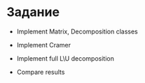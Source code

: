 # Задание

- Implement Matrix, Decomposition classes

- Implement Cramer

- Implement full L\U decomposition

- Compare results
